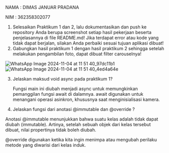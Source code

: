 NAMA : DIMAS JANUAR PRADANA

NIM  : 362358302077


1. Selesaikan Praktikum 1 dan 2, lalu dokumentasikan dan push ke repository Anda berupa
screenshot setiap hasil pekerjaan beserta penjelasannya di file README.md! Jika
terdapat error atau kode yang tidak dapat berjalan, silakan Anda perbaiki sesuai tujuan
aplikasi dibuat!
2. Gabungkan hasil praktikum 1 dengan hasil praktikum 2 sehingga setelah melakukan
pengambilan foto, dapat dibuat filter carouselnya!

![WhatsApp Image 2024-11-04 at 11 51 40_97dc11b1](https://github.com/user-attachments/assets/84001950-3115-48ce-a7fe-9a08a57af503)
![WhatsApp Image 2024-11-04 at 11 51 40_4ed4a64e](https://github.com/user-attachments/assets/3648d5f8-eff4-4643-b868-58f1b6949991)

3. Jelaskan maksud void async pada praktikum 1?

   Fungsi main ini diubah menjadi async untuk memungkinkan pemanggilan fungsi await di dalamnya. await digunakan untuk menangani operasi asinkron, khususnya saat           menginisialisasi kamera.

4. Jelaskan fungsi dari anotasi @immutable dan @override ?

Anotasi @immutable menunjukkan bahwa suatu kelas adalah tidak dapat diubah (immutable). Artinya, setelah sebuah objek dari kelas tersebut dibuat, nilai propertinya tidak boleh diubah.

@override digunakan ketika kita ingin menimpa atau mengubah perilaku metode yang diwarisi dari kelas induk.

